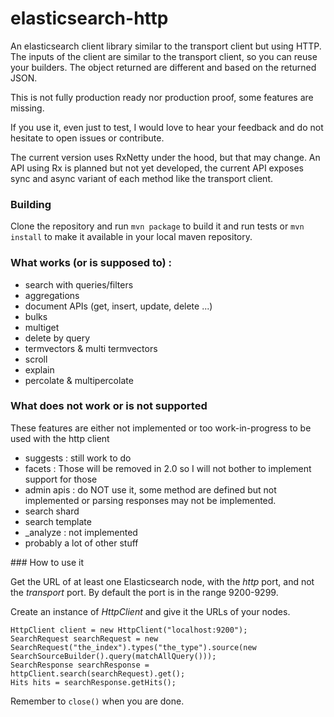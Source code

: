 elasticsearch-http
==================

An elasticsearch client library similar to the transport client but using HTTP.
The inputs of the client are similar to the transport client, so you can reuse your builders.
The object returned are different and based on the returned JSON.

This is not fully production ready nor production proof, some features are missing.

If you use it, even just to test, I would love to hear your feedback and do not hesitate to open issues or contribute.

The current version uses RxNetty under the hood, but that may change.
An API using Rx is planned but not yet developed, the current API exposes sync and async variant of each method like the transport client.

### Building
Clone the repository and run ```mvn package``` to build it and run tests or ```mvn install``` to make it available in your local maven repository.

### What works (or is supposed to) :
* search with queries/filters
* aggregations
* document APIs (get, insert, update, delete ...)
* bulks
* multiget
* delete by query
* termvectors & multi termvectors
* scroll
* explain
* percolate & multipercolate

### What does not work or is not supported
These features are either not implemented or too work-in-progress to be used with the http client
* suggests : still work to do
* facets : Those will be removed in 2.0 so I will not bother to implement support for those
* admin apis : do NOT use it, some method are defined but not implemented or parsing responses may not be implemented.
* search shard
* search template
* _analyze : not implemented
* probably a lot of other stuff

### How to use it

Get the URL of at least one Elasticsearch node, with the _http_ port, and not the _transport_ port. 
By default the port is in the range 9200-9299.
  
Create an instance of _HttpClient_ and give it the URLs of your nodes.

```
HttpClient client = new HttpClient("localhost:9200");
SearchRequest searchRequest = new SearchRequest("the_index").types("the_type").source(new SearchSourceBuilder().query(matchAllQuery()));
SearchResponse searchResponse = httpClient.search(searchRequest).get();
Hits hits = searchResponse.getHits();
```

Remember to ```close()``` when you are done.